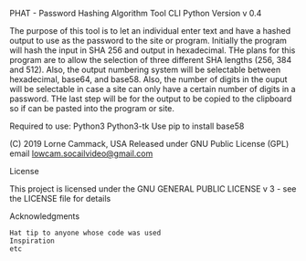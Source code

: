 
PHAT  - Password Hashing Algorithm Tool
CLI Python Version
v 0.4

The purpose of this tool is to let an individual enter text and have a hashed
output to use as the password to the site or program. Initially the program
will hash the input in SHA 256 and output in hexadecimal. THe plans for this
program are to allow the selection of three different SHA lengths (256, 384
and 512). Also, the output numbering system will be selectable between
hexadecimal, base64, and base58. Also, the number of digits in the ouput
will be selectable in case a site can only have a certain number of digits
in a password. THe last step will be for the output to be copied to the
clipboard so if can be pasted into the program or site.

Required to use:
Python3
Python3-tk
Use pip to install base58

(C) 2019 Lorne Cammack, USA
Released under GNU Public License (GPL)
email lowcam.socailvideo@gmail.com


License

This project is licensed under the GNU GENERAL PUBLIC LICENSE v 3 - see the LICENSE file for details

Acknowledgments

    Hat tip to anyone whose code was used
    Inspiration
    etc
